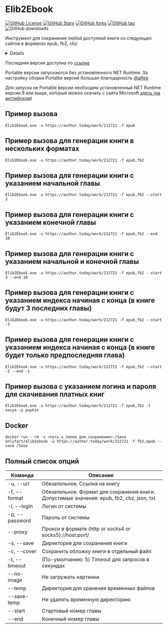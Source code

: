 # Elib2Ebook
[![GitHub License](https://img.shields.io/github/license/OnlyFart/Elib2Ebook.svg?style=flat-square)](https://github.com/OnlyFart/Elib2Ebook/blob/master/LICENSE)
[![GitHub Stars](https://img.shields.io/github/stars/OnlyFart/Elib2Ebook.svg?style=flat-square)](https://github.com/OnlyFart/Elib2Ebook/stargazers)
[![GitHub forks](https://img.shields.io/github/forks/OnlyFart/Elib2Ebook.svg?style=flat-square)](https://github.com/OnlyFart/Elib2Ebook/network)
[![GitHub tag](https://img.shields.io/github/v/tag/OnlyFart/Elib2Ebook.svg?style=flat-square)](https://github.com/OnlyFart/Elib2Ebook/releases/latest)
![GitHub downloads](https://img.shields.io/github/downloads/onlyfart/elib2ebook/total?style=flat-square)



Инструмент для сохранения любой доступной книги со следующих сайтов в форматах epub, fb2, cbz:
<details>
<pre>
* http://samlib.ru/
* https://acomics.ru/
* https://author.today/
* https://bigliba.com/
* https://bookinbook.ru/
* https://bookhamster.ru/
* https://bookinist.pw/
* https://booknet.com/
* https://booknet.ua/
* https://bookriver.ru/
* https://bookstab.ru/
* https://bookstime.ru/
* https://bookuruk.com/
* https://dark-novels.ru/
* https://desu.me/
* https://dreame.com/
* https://erolate.com/
* https://eznovels.com/
* https://fb2.top/
* https://ficbook.net/
* https://fictionbook.ru/
* https://hentailib.me/
* https://hogwartsnet.ru/
* https://hotnovelpub.com/
* https://hub-book.com/
* https://i-gram.ru/
* https://ifreedom.su/
* https://jaomix.ru/
* https://ladylib.top/
* https://lanovels.com/
* https://libbox.ru/
* https://libst.ru/
* https://lightnoveldaily.com/
* https://litgorod.ru/
* https://litlife.club/
* https://litmarket.ru/
* https://litmir.me/
* https://litnet.com/
* https://litres.ru/
* https://litsovet.ru/
* https://manga.ovh/
* https://mangalib.me/
* https://mangamammy.ru/
* https://mir-knig.com/
* https://mlate.ru/
* https://mybook.ru/
* https://neobook.org/
* https://noveltranslate.com/
* https://novelxo.com/
* https://online-knigi.com.ua/
* https://prodaman.ru/
* https://ranobe-novels.ru/
* https://ranobe.ovh/
* https://ranobehub.org/
* https://ranobelib.me/
* https://ranobes.com/
* https://readli.net/
* https://readmanga.live/
* https://remanga.org/
* https://renovels.org/
* https://romfant.ru/
* https://royalroad.com/
* https://ru.novelxo.com/
* https://stroki.mts.ru/
* https://tl.rulate.ru/
* https://topliba.com/
* https://twilightrussia.ru/
* https://v2.slashlib.me/
* https://wattpad.com/
* https://wuxiaworld.ru/
* https://younettranslate.com/
* https://ранобэ.рф/
</pre>
</details>

Последняя версия доступна по [ссылке](https://github.com/OnlyFart/Elib2Ebook/releases/latest)

Portable версии запускаются без установленного NET Runtime. За настройку сборки Portalbe версий большая благодарность [@alfeg](https://github.com/alfeg)

Для запуска не Portable версии необходим установленный NET Runtime версии 8 или выше, который можно скачать с сайта Microsoft [здесь (на английском)](https://dotnet.microsoft.com/en-us/download/dotnet/8.0)

## Пример вызова
```
Elib2Ebook.exe -u https://author.today/work/212721 -f epub
```

## Пример вызова для генерации книги в нескольких форматах
```
Elib2Ebook.exe -u https://author.today/work/212721 -f epub,fb2
```

## Пример вызова для генерации книги с указанием начальной главы 
```
Elib2Ebook.exe -u https://author.today/work/212721 -f epub,fb2 --start 3
```

## Пример вызова для генерации книги с указанием конечной главы 
```
Elib2Ebook.exe -u https://author.today/work/212721 -f epub,fb2 --end 10
```

## Пример вызова для генерации книги с указанием начальной и конечной главы
```
Elib2Ebook.exe -u https://author.today/work/212721 -f epub,fb2 --start 3 --end 10
```

## Пример вызова для генерации книги с указанием индекса начиная с конца (в книге будут 3 последних главы)
```
Elib2Ebook.exe -u https://author.today/work/212721 -f epub,fb2 --start -3
```

## Пример вызова для генерации книги с указанием индекса начиная с конца (в книге будет только предпоследняя глава)
```
Elib2Ebook.exe -u https://author.today/work/212721 -f epub,fb2 --start -2 --end -1
```

## Пример вызова c указанием логина и пароля для скачивания платных книг
```
Elib2Ebook.exe -u https://author.today/work/212721 -f epub,fb2 -l vasya -p pupkin
```

## Docker
```
docker run --rm -v <путь_к_папке_для_сохранения>:/Save onlyfart/elib2ebook -u https://author.today/work/212721 -f fb2,epub --save /Save
```


## Полный список опций 
| Команда                | Описание                                                                                  |
|------------------------|-------------------------------------------------------------------------------------------|
| -u, --url              | Обязательное. Ссылка на книгу                                                             |
| -f, --format           | Обязательное. Формат для сохранения книги. Допустимые значения: epub, fb2, cbz, json, txt |
| -l, --login            | Логин от системы                                                                          |
| -p, --password         | Пароль от системы                                                                         |
| --proxy                | Прокси в формате (http or socks4 or socks5)://host:port/                                  |
| -s, --save             | Директория для сохранения книги                                                           |
| -c, --cover            | Сохранить обложку книги в отдельный файл                                                  |
| -t, --timeout          | (По-умолчанию: 5) Timeout для запросов в секундах                                         |
| --no-image             | Не загружать картинки                                                                     |
| --temp                 | Директория для хранения временных файлов                                                  |
| --save-temp            | Не удалять временную директорию                                                           |
| --start                | Стартовый номер главы                                                                     |
| --end                  | Конечный номер главы                                                                      |
